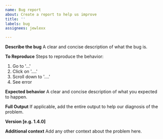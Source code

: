 ```yaml
---
name: Bug report
about: Create a report to help us improve
title: ''
labels: bug
assignees: jewlexx

---
```


**Describe the bug**
A clear and concise description of what the bug is.

**To Reproduce**
Steps to reproduce the behavior:
1. Go to '...'
2. Click on '....'
3. Scroll down to '....'
4. See error

**Expected behavior**
A clear and concise description of what you expected to happen.

**Full Output**
If applicable, add the entire output to help our diagnosis of the problem.

**Version [e.g. 1.4.0]**

**Additional context**
Add any other context about the problem here.
